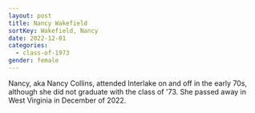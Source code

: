 ```yaml
---
layout: post
title: Nancy Wakefield
sortKey: Wakefield, Nancy
date: 2022-12-01
categories:
  - class-of-1973
gender: female
---
```

N﻿ancy, aka Nancy Collins, attended Interlake on and off in the early 70s, although she did not graduate with the class of '73. She passed away in West Virginia in December of 2022.